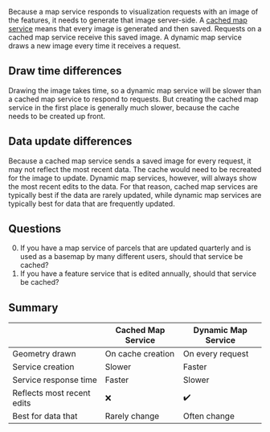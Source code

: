 Because a map service responds to visualization requests with an image of the features, it needs to generate that image server-side. A [cached map service](https://enterprise.arcgis.com/en/server/latest/publish-services/windows/what-is-map-caching-.htm) means that every image is generated and then saved. Requests on a cached map service receive this saved image. A dynamic map service draws a new image every time it receives a request.

## Draw time differences
Drawing the image takes time, so a dynamic map service will be slower than a cached map service to respond to requests. But creating the cached map service in the first place is generally much slower, because the cache needs to be created up front. 

## Data update differences
Because a cached map service sends a saved image for every request, it may not reflect the most recent data. The cache would need to be recreated for the image to update. Dynamic map services, however, will always show the most recent edits to the data. For that reason, cached map services are typically best if the data are rarely updated, while dynamic map services are typically best for data that are frequently updated.

## Questions
0. If you have a map service of parcels that are updated quarterly and is used as a basemap by many different users, should that service be cached?
0. If you have a feature service that is edited annually, should that service be cached?

## Summary

|                            | Cached Map Service | Dynamic Map Service |
| -------------------------- | ------------------ | ------------------- |
| Geometry drawn             | On cache creation  |	On every request    |
| Service creation           | Slower             |	Faster              |
| Service response time      | Faster             | Slower              |
| Reflects most recent edits | ❌                 | ✔️                 |
| Best for data that         | Rarely change      |	Often change        |
